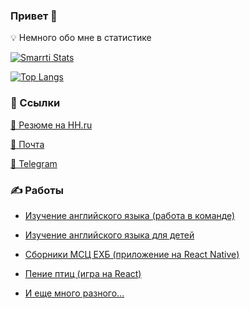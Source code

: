 ### Привет 👋

💡 Немного обо мне в статистике

[![Smarrti Stats](https://github-readme-stats.vercel.app/api?username=smarrti&bg_color=30,ffffff,fcffff&show_icons=true&custom_title=Smarrti%20Stats)](https://github.com/Smarrti/Smarrti)

[![Top Langs](https://github-readme-stats.vercel.app/api/top-langs/?username=smarrti&layout=compact&bg_color=30,ffffff,fcffff)](https://github.com/Smarrti/Smarrti)


### 🚀 Ссылки

[👦 Резюме на HH.ru](https://hh.ru/resume/dee84aa9ff06c0d1760039ed1f746a52344936)

[📩 Почта](mailto:se.bashkin@ya.ru)

[💬 Telegram](https://t.me/smarrti)


### ✍️ Работы

- [Изучение английского языка (работа в команде)](https://github.com/Smarrti/rslang)

- [Изучение английского языка для детей](https://github.com/Smarrti/diplom-project)

- [Сборники МСЦ ЕХБ (приложение на React Native)](https://github.com/Smarrti/iuc-ecb)

- [Пение птиц (игра на React)](https://github.com/Smarrti/songbird)

- [И еще много разного...](https://github.com/Smarrti?tab=repositories)
